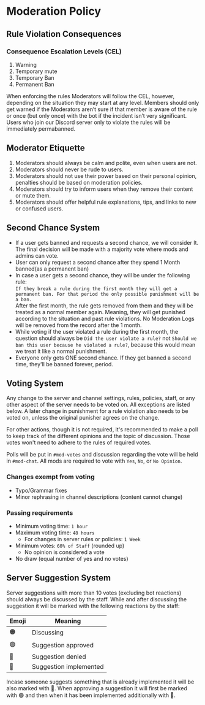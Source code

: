 # Moderation Policy

## Rule Violation Consequences

### **C**onsequence **E**scalation **L**evels (CEL)

1. Warning
2. Temporary mute
3. Temporary Ban
4. Permanent Ban

When enforcing the rules Moderators will follow the CEL, however, depending on the situation they may start at any level. Members should only get warned if the Moderators aren’t sure if that member is aware of the rule or once (but only once) with the bot if the incident isn’t very significant. Users who join our Discord server only to violate the rules will be immediately permabanned.

## Moderator Etiquette

1. Moderators should always be calm and polite, even when users are not.
2. Moderators should never be rude to users.
3. Moderators should not use their power based on their personal opinion, penalties should be based on moderation policies.
4. Moderators should try to inform users when they remove their content or mute them.
5. Moderators should offer helpful rule explanations, tips, and links to new or confused users.

## Second Chance System

- If a user gets banned and requests a second chance, we will consider It. The final decision will be made with a majority vote where mods and admins can vote.
- User can only request a second chance after they spend 1 Month banned(as a permanent ban)
- In case a user gets a second chance, they will be under the following rule: \
  `If they break a rule during the first month they will get a permanent ban. For that period the only possible punishment will be a ban.` \
  After the first month, the rule gets removed from them and they will be treated as a normal member again. Meaning, they will get punished according to the situation and past rule violations. No Moderation Logs will be removed from the record after the 1 month.
- While voting if the user violated a rule during the first month, the question should always be `Did the user violate a rule?` not `Should we ban this user because he violated a rule?`, because this would mean we treat it like a normal punishment.
- Everyone only gets ONE second chance. If they get banned a second time, they'll be banned forever, period.

## Voting System

Any change to the server and channel settings, rules, policies, staff, or any other aspect of the server needs to be voted on. All exceptions are listed below. A later change in punishment for a rule violation also needs to be voted on, unless the original punisher agrees on the change.

For other actions, though it is not required, it's recommended to make a poll to keep track of the different opinions and the topic of discussion. Those votes won't need to adhere to the rules of required votes.

Polls will be put in `#mod-votes` and discussion regarding the vote will be held in `#mod-chat`. All mods are required to vote with `Yes`, `No`, or `No Opinion`.

### Changes exempt from voting

- Typo/Grammar fixes
- Minor rephrasing in channel descriptions (content cannot change)

### Passing requirements

- Minimum voting time: `1 hour`
- Maximum voting time: `48 hours`
  - For changes in server rules or policies: `1 Week`
- Minimum votes: `60% of Staff` (rounded up)
  - No opinion is considered a vote
- No draw (equal number of yes and no votes)

## Server Suggestion System

Server suggestions with more than 10 votes (excluding bot reactions) should always be discussed by the staff. While and after discussing the suggestion it will be marked with the following reactions by the staff:

| Emoji | Meaning                |
| ----- | ---------------------- |
| 🟠    | Discussing             |
| 🟢    | Suggestion approved    |
| 🔴    | Suggestion denied      |
| 🔵    | Suggestion implemented |

Incase someone suggests something that is already implemented it will be also marked with 🔵.
When approving a suggestion it will first be marked with 🟢 and then when it has been implemented additionally with 🔵.

